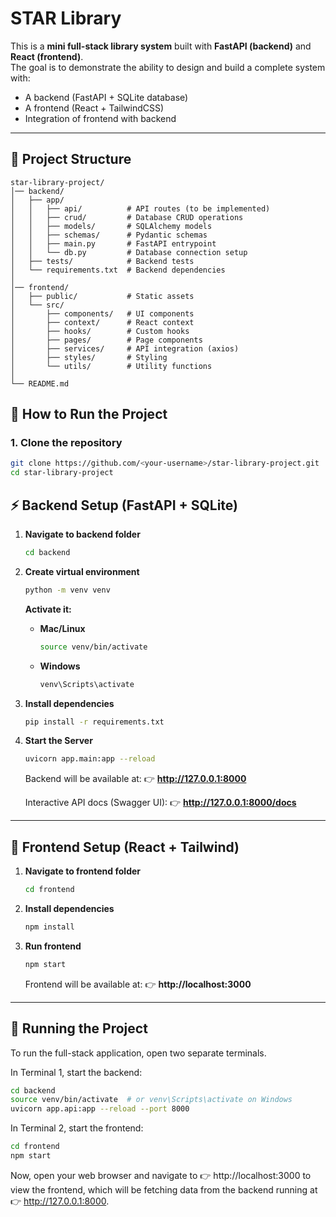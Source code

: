 # STAR Library

This is a **mini full-stack library system** built with **FastAPI (backend)** and **React (frontend)**.  
The goal is to demonstrate the ability to design and build a complete system with:

- A backend (FastAPI + SQLite database)
- A frontend (React + TailwindCSS)
- Integration of frontend with backend
---

## 📂 Project Structure

```plaintext
star-library-project/
│── backend/
│   ├── app/
│   │   ├── api/          # API routes (to be implemented)
│   │   ├── crud/         # Database CRUD operations
│   │   ├── models/       # SQLAlchemy models
│   │   ├── schemas/      # Pydantic schemas
│   │   ├── main.py       # FastAPI entrypoint
│   │   └── db.py         # Database connection setup
│   ├── tests/            # Backend tests
│   └── requirements.txt  # Backend dependencies
│
│── frontend/
│   ├── public/           # Static assets
│   └── src/
│       ├── components/   # UI components
│       ├── context/      # React context
│       ├── hooks/        # Custom hooks
│       ├── pages/        # Page components
│       ├── services/     # API integration (axios)
│       ├── styles/       # Styling
│       └── utils/        # Utility functions
│
└── README.md

```

## 🚀 How to Run the Project

### 1. Clone the repository
```bash
git clone https://github.com/<your-username>/star-library-project.git
cd star-library-project
```

## ⚡ Backend Setup (FastAPI + SQLite)

1.  **Navigate to backend folder**
    ```bash
    cd backend
    ```

2.  **Create virtual environment**
    ```bash
    python -m venv venv
    ```
    **Activate it:**
    * **Mac/Linux**
        ```bash
        source venv/bin/activate
        ```
    * **Windows**
        ```bash
        venv\Scripts\activate
        ```

3.  **Install dependencies**
    ```bash
    pip install -r requirements.txt
    ```

4.  **Start the Server**
    ```bash
    uvicorn app.main:app --reload
    ```
    Backend will be available at:
    👉 **http://127.0.0.1:8000**
    
    Interactive API docs (Swagger UI):
    👉 **http://127.0.0.1:8000/docs**

---

## 🎨 Frontend Setup (React + Tailwind)

1.  **Navigate to frontend folder**
    ```bash
    cd frontend
    ```

2.  **Install dependencies**
    ```bash
    npm install
    ```
3.  **Run frontend**
    ```bash
    npm start
    ```
    Frontend will be available at:
    👉 **http://localhost:3000**

---

## 🚀 Running the Project
To run the full-stack application, open two separate terminals.

In Terminal 1, start the backend:

```bash
cd backend
source venv/bin/activate  # or venv\Scripts\activate on Windows
uvicorn app.api:app --reload --port 8000
```

In Terminal 2, start the frontend:

```bash
cd frontend
npm start
```
Now, open your web browser and navigate to 👉 http://localhost:3000 to view the frontend, which will be fetching data from the backend running at 👉 http://127.0.0.1:8000.